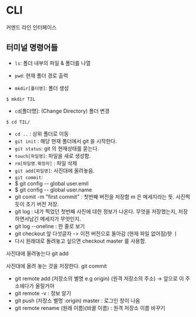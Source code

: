 # CLI

커멘드 라인 인터페이스



## 터미널 명령어들

- `ls`:  폴더 내부의 파일 & 폴더를 나열
- `pwd`: 현재 폴더 경로 출력

- `mkdir[폴더명]`: 폴더 생성

```shell
$ mkdir TIL
```

- `cd`[폴더명]: (Change Directory)  폴더 변경 

```shell
$ cd TIL/
```

- `cd ..` : 상위 폴더로 이동 
- `git init` : 해당 현재 폴더에서 git 을 시작한다. 
- `git status`:  git 의 현재상태를 묻는다.
- `touch[파일명]`: 파일을 새로 생성함. 
- `rm[파일명.확장자]` : 파일 삭제 
- `git add[파일명]`: 사진대에 올려놓음.  
- `git commit`: 
- $ git config -- global user.emil
- $ git config -- global user.name
- git comit -m "first commit" : 첫번째 버전을 저장함 m 은 메세지라는 뜻. 사진찍듯이 초기 버전 저장. 
- git log : 내가 찍었던 첫번째 사진에 대한 정보가 나온다. 무엇을 저장했는지,  저장하면서남긴 메세지가 무엇인지. 
- git log --oneline : 한 줄로 보기 
- git checkout  앞 다섯글자 -> 이전 버전으로 돌아감 (현재 파일 없어짐)햣 ㅣ
- 다시 원래대로 돌려놓고 싶으면 checkout  master 를 사용함. 



사진대에 올려놓는다 git add

사진대에 올려 놓는 것을 저장한다.  git commit



- git remote add (저장소의 별명 e.g origin) (원격 저장소의 주소) -> 앞으로 이 주소에다가 올릴거야 
- git remote -v  : 정보 알기 
- git push (저장소 별명 :origin) master  : 로그인 창이 나옴 
- git remote rename (원래 이름)(바꿀 이름) : 원격 저장소 이름 바꾸기 